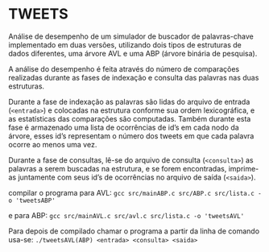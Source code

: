 # TWEETS

Análise de desempenho de um simulador de buscador de palavras-chave implementado em duas versões, utilizando dois tipos de estruturas de dados diferentes, uma árvore AVL e uma ABP (árvore binária de pesquisa).

A análise do desempenho é feita através do número de comparações realizadas durante as fases de indexação e consulta das palavras nas duas estruturas.

Durante a fase de indexação as palavras são lidas do arquivo de entrada (`<entrada>`) e colocadas na estrutura conforme sua ordem lexicográfica, e as estatísticas das comparações são computadas. Também durante esta fase é armazenado uma lista de ocorrências de id’s em cada nodo da árvore, esses id’s representam o número dos tweets em que cada palavra ocorre ao menos uma vez.
  
Durante a fase de consultas, lê-se do arquivo de consulta (`<consulta>`) as palavras a serem buscadas na estrutura, e se forem encontradas, imprime-as juntamente com seus id’s de ocorrências no arquivo de saída (`<saida>`).

compilar o programa para AVL:
`gcc src/mainABP.c src/ABP.c src/lista.c -o 'tweetsABP'`

e para ABP:
`gcc src/mainAVL.c src/avl.c src/lista.c -o 'tweetsAVL'`

Para depois de compilado chamar o programa a partir da linha de comando usa-se:
`./tweetsAVL(ABP) <entrada> <consulta> <saida>`
  
